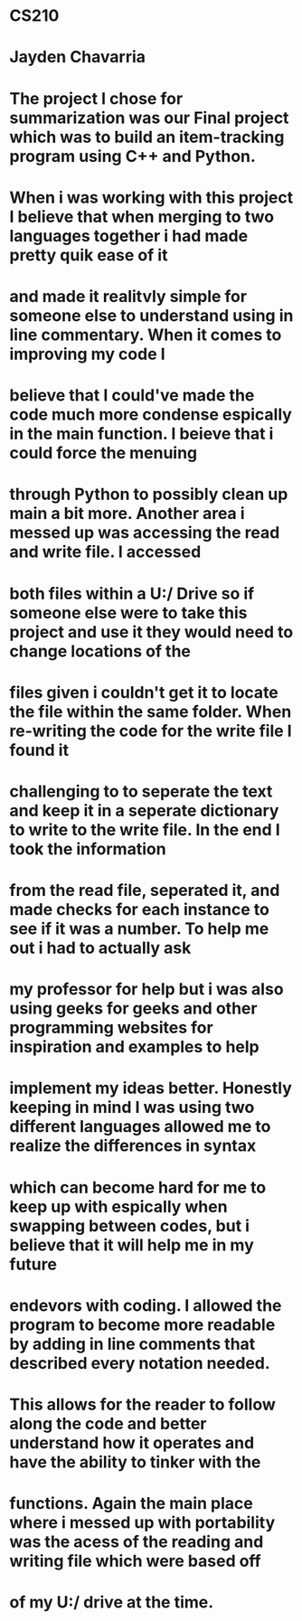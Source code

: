 # CS210
# Jayden Chavarria

# The project I chose for summarization was our Final project which was to build an item-tracking program using C++ and Python.
# When i was working with this project I believe that when merging to two languages together i had made pretty quik ease of it 
# and made it realitvly simple for someone else to understand using in line commentary. When it comes to improving my code I
# believe that I could've made the code much more condense espically in the main function. I beieve that i could force the menuing
# through Python to possibly clean up main a bit more. Another area i messed up was accessing the read and write file. I accessed
# both files within a U:/ Drive so if someone else were to take this project and use it they would need to change locations of the
# files given i couldn't get it to locate the file within the same folder. When re-writing the code for the write file I found it
# challenging to to seperate the text and keep it in a seperate dictionary to write to the write file. In the end I took the information 
# from the read file, seperated it, and made checks for each instance to see if it was a number. To help me out i had to actually ask
# my professor for help but i was also using geeks for geeks and other programming websites for inspiration and examples to help
# implement my ideas better. Honestly keeping in mind I was using two different languages allowed me to realize the differences in syntax 
# which can become hard for me to keep up with espically when swapping between codes, but i believe that it will help me in my future 
# endevors with coding. I allowed the program to become more readable by adding in line comments that described every notation needed.
# This allows for the reader to follow along the code and better understand how it operates and have the ability to tinker with the 
# functions. Again the main place where i messed up with portability was the acess of the reading and writing file which were based off 
# of my U:/ drive at the time.
